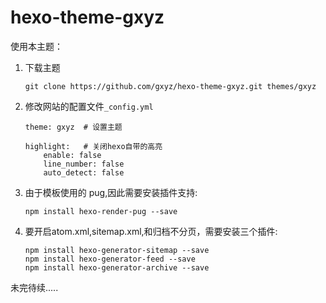 # hexo-theme-gxyz

使用本主题：

1. 下载主题
    ```
    git clone https://github.com/gxyz/hexo-theme-gxyz.git themes/gxyz
    ```

2. 修改网站的配置文件`_config.yml`
    ```
    theme: gxyz  # 设置主题

    highlight:   # 关闭hexo自带的高亮
        enable: false
        line_number: false
        auto_detect: false
    ```

3. 由于模板使用的 pug,因此需要安装插件支持:
    ```
    npm install hexo-render-pug --save
    ```

4. 要开启atom.xml,sitemap.xml,和归档不分页，需要安装三个插件:
    ```
    npm install hexo-generator-sitemap --save
    npm install hexo-generator-feed --save
    npm install hexo-generator-archive --save
    ```

未完待续.....


